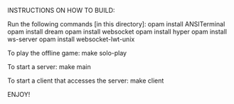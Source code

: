 INSTRUCTIONS ON HOW TO BUILD:

Run the following commands [in this directory]:
opam install ANSITerminal
opam install dream
opam install websocket
opam install hyper
opam install ws-server
opam install websocket-lwt-unix

To play the offline game:
make solo-play

To start a server:
make main

To start a client that accesses the server:
make client

ENJOY!
